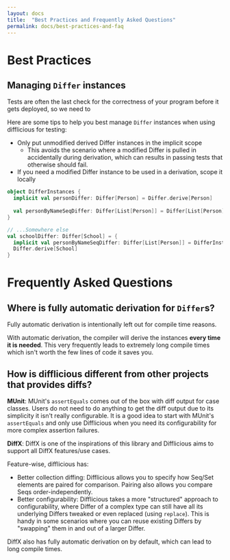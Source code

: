 ```yaml
---
layout: docs
title:  "Best Practices and Frequently Asked Questions"
permalink: docs/best-practices-and-faq
---
```


# Best Practices

## Managing `Differ` instances

Tests are often the last check for the correctness of your program before it gets deployed, so we need to 

Here are some tips to help you best manage `Differ` instances when using difflicious for testing:

* Only put unmodified derived Differ instances in the implicit scope
  * This avoids the scenario where a modified Differ is pulled in accidentally during derivation, which can results in 
    passing tests that otherwise should fail.
* If you need a modified Differ instance to be used in a derivation, scope it locally

```scala
object DifferInstances {
  implicit val personDiffer: Differ[Person] = Differ.derive[Person]
  
  val personByNameSeqDiffer: Differ[List[Person]] = Differ[List[Person]].pairBy(_.name)
}

// ...Somewhere else
val schoolDiffer: Differ[School] = {
  implicit val personByNameSeqDiffer: Differ[List[Person]] = DifferInstances.personByNameSeqDiffer
  Differ.derive[School]
}
```

# Frequently Asked Questions

## Where is fully automatic derivation for `Differ`s?

Fully automatic derivation is intentionally left out for compile time reasons.

With automatic derivation, the compiler will derive the instances **every time it is needed**.
This very frequently leads to extremely long compile times which isn't worth the few lines of code it saves you.

## How is difflicious different from other projects that provides diffs?

**MUnit**: MUnit's `assertEquals` comes out of the box with diff output for case classes. Users do not need to do anything 
to get the diff output due to its simplicity it isn't really configurable. It is a good idea to start with MUnit's `assertEquals`
and only use Difflicious when you need its configurability for more complex assertion failures.

**DiffX**: DiffX is one of the inspirations of this library and Difflicious aims to support all DiffX features/use cases.

Feature-wise, difflicious has:

- Better collection diffing: Difflicious allows you to specify how Seq/Set elements are paired for comparison. 
  Pairing also allows you compare Seqs order-independently.
- Better configurability: Difflicious takes a more "structured" approach to configurability, where Differ of a complex type
  can still have all its underlying Differs tweaked or even replaced (using `replace`). This is handy in some scenarios
  where you can reuse existing Differs by "swapping" them in and out of a larger Differ.

DiffX also has fully automatic derivation on by default, which can lead to long compile times.




